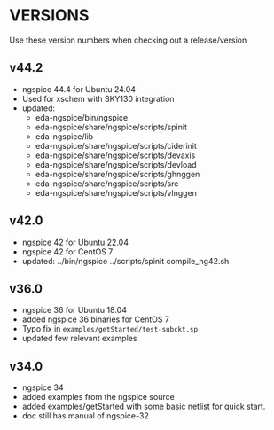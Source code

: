 # VERSIONS
Use these version numbers when checking out a release/version

## v44.2
- ngspice 44.4 for Ubuntu 24.04
- Used for xschem with SKY130 integration
- updated:
  - eda-ngspice/bin/ngspice
  - eda-ngspice/share/ngspice/scripts/spinit 
  - eda-ngspice/lib 
  - eda-ngspice/share/ngspice/scripts/ciderinit 
  - eda-ngspice/share/ngspice/scripts/devaxis 
  - eda-ngspice/share/ngspice/scripts/devload 
  - eda-ngspice/share/ngspice/scripts/ghnggen 
  - eda-ngspice/share/ngspice/scripts/src 
  - eda-ngspice/share/ngspice/scripts/vlnggen 

## v42.0
- ngspice 42 for Ubuntu 22.04
- ngspice 42 for CentOS 7 
- updated: ../bin/ngspice ../scripts/spinit compile_ng42.sh

## v36.0
- ngspice 36 for Ubuntu 18.04 
- added ngspice 36 binaries for CentOS 7
- Typo fix in ```examples/getStarted/test-subckt.sp```
- updated few relevant examples

## v34.0
- ngspice 34
- added examples from the ngspice source
- added examples/getStarted with some basic netlist for quick start.
- doc still has manual of ngspice-32
